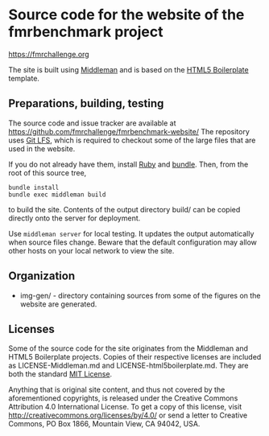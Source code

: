 Source code for the website of the fmrbenchmark project
=======================================================

https://fmrchallenge.org

The site is built using [Middleman](https://middlemanapp.com/) and is based on
the [HTML5 Boilerplate](http://html5boilerplate.com) template.

Preparations, building, testing
-------------------------------

The source code and issue tracker are available at
https://github.com/fmrchallenge/fmrbenchmark-website/
The repository uses [Git LFS](https://git-lfs.github.com), which is required to
checkout some of the large files that are used in the website.

If you do not already have them, install [Ruby](http://www.ruby-lang.org) and
[bundle](http://gembundler.com). Then, from the root of this source tree,

    bundle install
    bundle exec middleman build

to build the site. Contents of the output directory build/ can be copied
directly onto the server for deployment.

Use `middleman server` for local testing. It updates the output automatically
when source files change. Beware that the default configuration may allow other
hosts on your local network to view the site.


Organization
------------

* img-gen/ - directory containing sources from some of the figures on the
  website are generated.


Licenses
--------

Some of the source code for the site originates from the Middleman and HTML5
Boilerplate projects. Copies of their respective licenses are included as
LICENSE-Middleman.md and LICENSE-html5boilerplate.md. They are both the standard
[MIT License](http://opensource.org/licenses/MIT).

Anything that is original site content, and thus not covered by the
aforementioned copyrights, is released under the Creative Commons
Attribution 4.0 International License. To get a copy of this license,
visit http://creativecommons.org/licenses/by/4.0/ or send a letter to
Creative Commons, PO Box 1866, Mountain View, CA 94042, USA.

